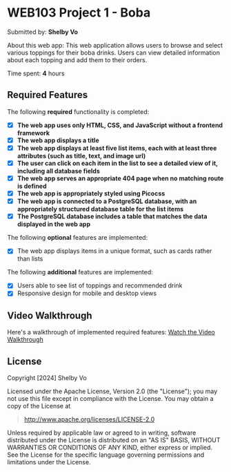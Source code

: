 # WEB103 Project 1 - Boba

Submitted by: **Shelby Vo**

About this web app: This web application allows users to browse and select various toppings for their boba drinks. Users can view detailed information about each topping and add them to their orders.

Time spent: **4** hours

## Required Features

The following **required** functionality is completed:

- [x] **The web app uses only HTML, CSS, and JavaScript without a frontend framework**
- [x] **The web app displays a title**
- [x] **The web app displays at least five list items, each with at least three attributes (such as title, text, and image url)**
- [x] **The user can click on each item in the list to see a detailed view of it, including all database fields**
- [x] **The web app serves an appropriate 404 page when no matching route is defined**
- [x] **The web app is appropriately styled using Picocss**
- [x] **The web app is connected to a PostgreSQL database, with an appropriately structured database table for the list items**
- [x] **The PostgreSQL database includes a table that matches the data displayed in the web app**

The following **optional** features are implemented:

- [x] The web app displays items in a unique format, such as cards rather than lists

The following **additional** features are implemented:

- [x] Users able to see list of toppings and recommended drink
- [x] Responsive design for mobile and desktop views

## Video Walkthrough

Here's a walkthrough of implemented required features:
[Watch the Video Walkthrough](https://drive.google.com/file/d/1YA6oI8pZFzsUqI5Bclxu-7hh_naOhOEY/view)

## License

Copyright [2024] Shelby Vo

Licensed under the Apache License, Version 2.0 (the "License"); you may not use this file except in compliance with the License. You may obtain a copy of the License at

> http://www.apache.org/licenses/LICENSE-2.0

Unless required by applicable law or agreed to in writing, software distributed under the License is distributed on an "AS IS" BASIS, WITHOUT WARRANTIES OR CONDITIONS OF ANY KIND, either express or implied. See the License for the specific language governing permissions and limitations under the License.
